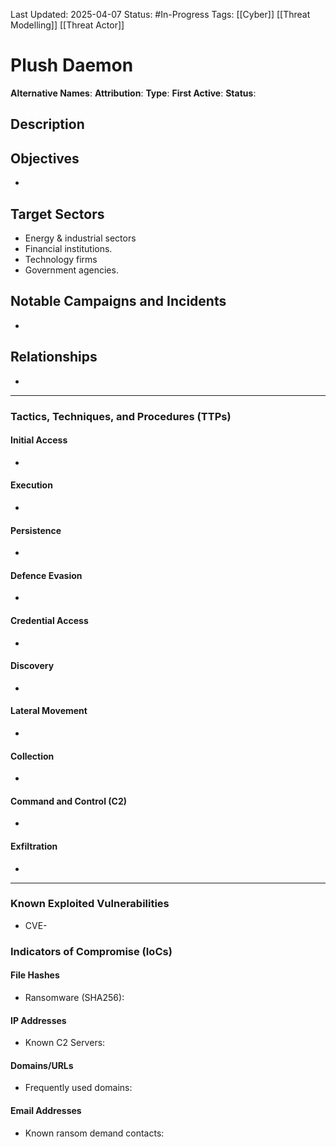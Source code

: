 Last Updated: 2025-04-07
Status: #In-Progress
Tags: [[Cyber]] [[Threat Modelling]] [[Threat Actor]]
# Plush Daemon
**Alternative Names**: 
**Attribution**: 
**Type**: 
**First Active**: 
**Status**: 
## Description


## Objectives
- 
## Target Sectors
- Energy & industrial sectors
- Financial institutions.
- Technology firms
- Government agencies.
## Notable Campaigns and Incidents
- 
## Relationships
-     
---
### Tactics, Techniques, and Procedures (TTPs)

#### Initial Access
-     
#### Execution
-  
#### Persistence
- 
#### Defence Evasion
- 
#### Credential Access
- 
#### Discovery
- 
#### Lateral Movement
- 
#### Collection
- 
#### Command and Control (C2)
- 
#### Exfiltration
- 
---
### Known Exploited Vulnerabilities
- CVE-
### Indicators of Compromise (IoCs)

#### File Hashes
- Ransomware (SHA256):
#### IP Addresses
- Known C2 Servers: 
#### Domains/URLs
- Frequently used domains:
#### Email Addresses
- Known ransom demand contacts: